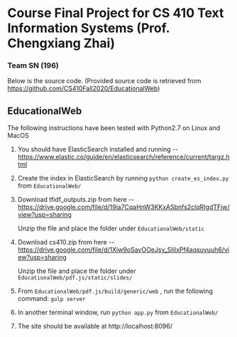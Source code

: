 # Course Final Project for CS 410 Text Information Systems (Prof. Chengxiang Zhai)
### Team SN (196)

Below is the source code.
(Provided source code is retrieved from https://github.com/CS410Fall2020/EducationalWeb)

## EducationalWeb

The following instructions have been tested with Python2.7 on Linux and MacOS

1. You should have ElasticSearch installed and running -- https://www.elastic.co/guide/en/elasticsearch/reference/current/targz.html

2. Create the index in ElasticSearch by running `python create_es_index.py` from `EducationalWeb/`

3. Download tfidf_outputs.zip from here -- https://drive.google.com/file/d/19ia7CqaHnW3KKxASbnfs2clqRIgdTFiw/view?usp=sharing
   
   Unzip the file and place the folder under `EducationalWeb/static`

4. Download cs410.zip from here -- https://drive.google.com/file/d/1Xiw9oSavOOeJsy_SIiIxPf4aqsuyuuh6/view?usp=sharing
   
   Unzip the file and place the folder under `EducationalWeb/pdf.js/static/slides/`
   
5. From `EducationalWeb/pdf.js/build/generic/web` , run the following command: `gulp server`

6. In another terminal window, run `python app.py` from `EducationalWeb/`

7. The site should be available at http://localhost:8096/

